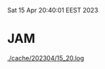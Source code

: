 Sat 15 Apr 20:40:01 EEST 2023
# JAM
<a href='./cache/202304/15_20.log'>./cache/202304/15_20.log</a>
